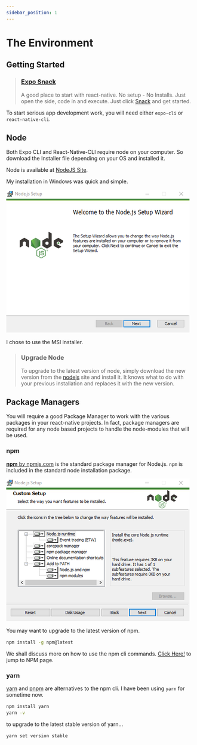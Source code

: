 ```yaml
---
sidebar_position: 1
---
```


# The Environment

## Getting Started

> ### [Expo Snack](https://snack.expo.dev/)
>
> A good place to start with react-native. No setup - No Installs. Just open the side, code in and execute. Just click [Snack](https://snack.expo.dev/) and get started.

To start serious app development work, you will need either ```expo-cli``` or ```react-native-cli```.

## Node

Both Expo CLI and React-Native-CLI require node on your computer. So download the Installer file depending on your OS and installed it.

Node is available at [NodeJS Site](https://nodejs.org).  

My installation in Windows was quick and simple.

![NodeInstaller](./img/NodeInstall.png)

I chose to use the MSI installer.

>### Upgrade Node
>
>To upgrade to the latest version of node, simply download the new version from the [nodejs](https://nodejs.org) site and install it. It knows what to do with your previous installation and replaces it with the new version.

## Package Managers

You will require a good Package Manager to work with the various packages in your react-native projects. In fact, package managers are required for any node based projects to handle the node-modules that will be used.

### npm

[**npm** by npmjs.com](https://www.npmjs.com/) is the standard package manager for Node.js. ```npm``` is included in the standard node installation package.

![NodeInstaller](./img/NodeInst2.png)

You may want to upgrade to the latest version of npm.

```bash
npm install -g npm@latest
```

We shall discuss more on how to use the npm cli commands. [Click Here!](../npm/the-npm) to jump to NPM page.

### yarn

[yarn](https://yarnpkg.com) and [pnpm](https://pnpm.io) are alternatives to the npm cli. I have been using ```yarn``` for sometime now.

```bash
npm install yarn
yarn -v
```

to upgrade to the latest stable version of yarn...

```bash
yarn set version stable
```
